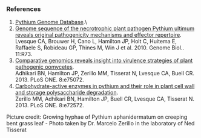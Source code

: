 ### References

1.  [Pythium Genome Database](http://pythium.plantbiology.msu.edu).\
2.  [Genome sequence of the necrotrophic plant pathogen Pythium ultimum
    reveals original pathogenicity mechanisms and effector
    repertoire](http://europepmc.org/abstract/MED/20626842).\
    Lvesque CA, Brouwer H, Cano L, Hamilton JP, Holt C, Huitema E,
    Raffaele S, Robideau GP, Thines M, Win J et al. 2010. Genome Biol..
    11:R73.
3.  [Comparative genomics reveals insight into virulence strategies of
    plant pathogenic
    oomycetes](http://europepmc.org/abstract/MED/24124466).\
    Adhikari BN, Hamilton JP, Zerillo MM, Tisserat N, Lvesque CA, Buell
    CR. 2013. PLoS ONE. 8:e75072.
4.  [Carbohydrate-active enzymes in pythium and their role in plant cell
    wall and storage polysaccharide
    degradation](http://europepmc.org/abstract/MED/24069150).\
    Zerillo MM, Adhikari BN, Hamilton JP, Buell CR, Lvesque CA,
    Tisserat N. 2013. PLoS ONE. 8:e72572.

Picture credit: Growing hyphae of Pythium aphanidermatum on creeping
bent grass leaf - Photo taken by Dr. Marcelo Zerillo in the laboratory
of Ned Tisserat
